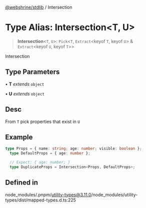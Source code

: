 [@webshrine/stdlib](../globals.md) / Intersection

# Type Alias: Intersection\<T, U\>

> **Intersection**\<`T`, `U`\>: `Pick`\<`T`, `Extract`\<keyof `T`, keyof `U`\> & `Extract`\<keyof `U`, keyof `T`\>\>

Intersection

## Type Parameters

• **T** *extends* `object`

• **U** *extends* `object`

## Desc

From `T` pick properties that exist in `U`

## Example

```ts
type Props = { name: string; age: number; visible: boolean };
  type DefaultProps = { age: number };

  // Expect: { age: number; }
  type DuplicateProps = Intersection<Props, DefaultProps>;
```

## Defined in

node\_modules/.pnpm/utility-types@3.11.0/node\_modules/utility-types/dist/mapped-types.d.ts:225
